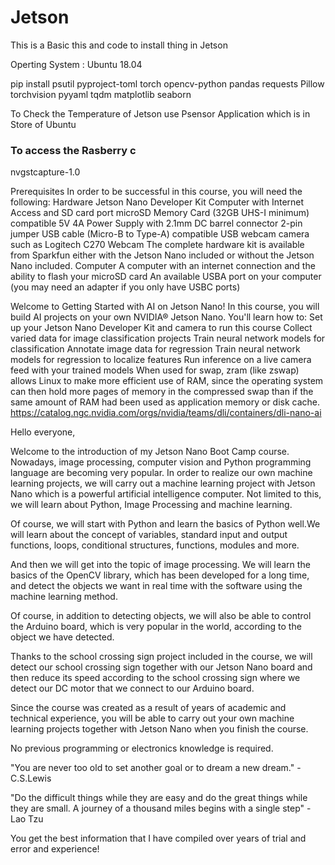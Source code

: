 # Jetson

This is a Basic this and code to install thing in Jetson

Operting System : Ubuntu 18.04

pip install psutil pyproject-toml torch opencv-python pandas requests Pillow torchvision pyyaml tqdm matplotlib seaborn 


To Check the Temperature of Jetson use Psensor Application which is in Store of Ubuntu

### To access the Rasberry c
nvgstcapture-1.0



Prerequisites
In order to be successful in this course, you will need the following:
Hardware
Jetson Nano Developer Kit
Computer with Internet Access and SD card port
microSD Memory Card (32GB UHS-I minimum)
compatible 5V 4A Power Supply with 2.1mm DC barrel connector
2-pin jumper
USB cable (Micro-B to Type-A)
compatible USB webcam camera such as
Logitech C270 Webcam
The complete hardware kit is available from Sparkfun either with the Jetson Nano included or without the Jetson Nano included.
Computer
A computer with an internet connection and the ability to flash your microSD card
An available USBA port on your computer (you may need an adapter if you only have USBC ports)
 
Welcome to Getting Started with AI on Jetson Nano! In this course, you will build AI projects on your own NVIDIA® Jetson Nano. You'll learn how to:
Set up your Jetson Nano Developer Kit and camera to run this course
Collect varied data for image classification projects
Train neural network models for classification
Annotate image data for regression
Train neural network models for regression to localize features
Run inference on a live camera feed with your trained models
When used for swap, zram (like zswap) allows Linux to make more efficient use of RAM, since the operating system can then hold more pages of memory in the compressed swap than if the same amount of RAM had been used as application memory or disk cache.
https://catalog.ngc.nvidia.com/orgs/nvidia/teams/dli/containers/dli-nano-ai



Hello everyone,

Welcome to the introduction of my Jetson Nano Boot Camp course. Nowadays, image processing, computer vision and Python programming language are becoming very popular. In order to realize our own machine learning projects, we will carry out a machine learning project with Jetson Nano which is a powerful artificial intelligence computer. Not limited to this, we will learn about Python, Image Processing and machine learning.

Of course, we will start with Python and learn the basics of Python well.We will learn about the concept of variables, standard input and output functions, loops, conditional structures, functions, modules and more.

And then we will get into the topic of image processing. We will learn the basics of the OpenCV library, which has been developed for a long time, and detect the objects we want in real time with the software using the machine learning method.

Of course, in addition to detecting objects, we will also be able to control the Arduino board, which is very popular in the world, according to the object we have detected.

Thanks to the school crossing sign project included in the course, we will detect our school crossing sign together with our Jetson Nano board and then reduce its speed according to the school crossing sign where we detect our DC motor that we connect to our Arduino board.

Since the course was created as a result of years of academic and technical experience, you will be able to carry out your own machine learning projects together with Jetson Nano when you finish the course.



No previous programming or electronics knowledge is required.

"You are never too old to set another goal or to dream a new dream." - C.S.Lewis

"Do the difficult things while they are easy and do the great things while they are small. A journey of a thousand miles begins with a single step" - Lao Tzu

You get the best information that I have compiled over years of trial and error and experience!
